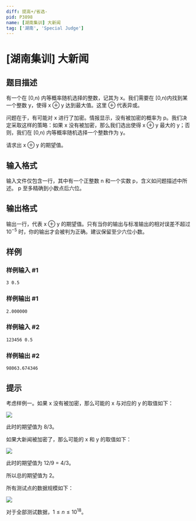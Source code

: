 ```yaml
---
diff: 提高+/省选-
pid: P3898
name: [湖南集训] 大新闻
tag: ['湖南', 'Special Judge']
---
```

# [湖南集训] 大新闻
## 题目描述

有一个在 [0,n) 内等概率随机选择的整数，记其为 x。我们需要在 [0,n)内找到某一个整数 y，使得 x ⊕ y 达到最大值。这里 ⊕ 代表异或。

问题在于，有可能对 x 进行了加密。情报显示，没有被加密的概率为 p。我们决定采取这样的策略：如果 x 没有被加密，那么我们选出使得 x ⊕ y 最大的 y；否则，我们在 [0,n) 内等概率随机选择一个整数作为 y。

请求出 x ⊕ y 的期望值。

## 输入格式

输入文件仅包含一行，其中有一个正整数 n 和一个实数 p，含义如问题描述中所述。 p 至多精确到小数点后六位。

## 输出格式

输出一行，代表 x ⊕ y 的期望值。只有当你的输出与标准输出的相对误差不超过 $10^{-5}$ 时，你的输出才会被判为正确。建议保留至少六位小数。

## 样例

### 样例输入 #1
```
3 0.5
```
### 样例输出 #1
```
2.000000
```
### 样例输入 #2
```
123456 0.5
```
### 样例输出 #2
```
98063.674346
```
## 提示

考虑样例一。如果 x 没有被加密，那么可能的 x 与对应的 y 的取值如下：

 ![](https://cdn.luogu.com.cn/upload/pic/6855.png) 

此时的期望值为 8/3。

如果大新闻被加密了，那么可能的 x 和 y 的取值如下：

 ![](https://cdn.luogu.com.cn/upload/pic/6856.png) 

此时的期望值为 12/9 = 4/3。

所以总的期望值为 2。


所有测试点的数据规模如下：

 ![](https://cdn.luogu.com.cn/upload/pic/6857.png) 

对于全部测试数据，$1 \le n \le 10^{18}$。

